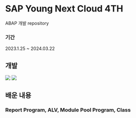 # SAP Young Next Cloud 4TH
ABAP 개발 repository

<h3>기간</h3>
2023.1.25 ~ 2024.03.22
</br>

## 개발 
<img src="https://img.shields.io/badge/Abap-pink?style=for-the-badge&logo=Abap&logoColor=black"/></a>
<img src="https://img.shields.io/badge/Sql-green?style=for-the-badge&logo=Sqls&logoColor=white"/></a>

## 배운 내용
<h3>Report Program, ALV, Module Pool Program, Class </h3>



